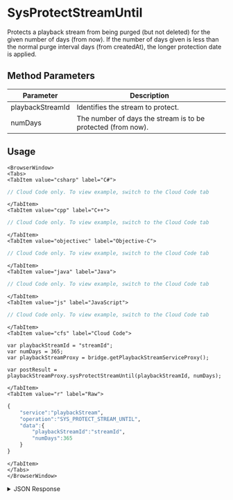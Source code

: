 # SysProtectStreamUntil

Protects a playback stream from being purged (but not deleted) for the given number of days (from now). If the number of days given is less than the normal purge interval days (from createdAt), the longer protection date is applied.

<PartialServop service_name="playbackStream" operation_name="SYS_PROTECT_STREAM_UNTIL" />

## Method Parameters

| Parameter        | Description                                                  |
| ---------------- | ------------------------------------------------------------ |
| playbackStreamId | Identifies the stream to protect.                            |
| numDays          | The number of days the stream is to be protected (from now). |

## Usage

```mdx-code-block
<BrowserWindow>
<Tabs>
<TabItem value="csharp" label="C#">
```

```csharp
// Cloud Code only. To view example, switch to the Cloud Code tab
```

```mdx-code-block
</TabItem>
<TabItem value="cpp" label="C++">
```

```cpp
// Cloud Code only. To view example, switch to the Cloud Code tab
```

```mdx-code-block
</TabItem>
<TabItem value="objectivec" label="Objective-C">
```

```objectivec
// Cloud Code only. To view example, switch to the Cloud Code tab
```

```mdx-code-block
</TabItem>
<TabItem value="java" label="Java">
```

```java
// Cloud Code only. To view example, switch to the Cloud Code tab
```

```mdx-code-block
</TabItem>
<TabItem value="js" label="JavaScript">
```

```javascript
// Cloud Code only. To view example, switch to the Cloud Code tab
```

```mdx-code-block
</TabItem>
<TabItem value="cfs" label="Cloud Code">
```

```cfscript
var playbackStreamId = "streamId";
var numDays = 365;
var playbackStreamProxy = bridge.getPlaybackStreamServiceProxy();

var postResult = playbackStreamProxy.sysProtectStreamUntil(playbackStreamId, numDays);
```

```mdx-code-block
</TabItem>
<TabItem value="r" label="Raw">
```

```r
{
    "service":"playbackStream",
    "operation":"SYS_PROTECT_STREAM_UNTIL",
    "data":{
        "playbackStreamId":"streamId",
        "numDays":365
    }
}
```

```mdx-code-block
</TabItem>
</Tabs>
</BrowserWindow>
```

<details>
<summary>JSON Response</summary>

```json
{
    "data": {
        "protectedUntil": "2025-10-15 19:46:20"
    },
    "status": 200
}
```

</details>
